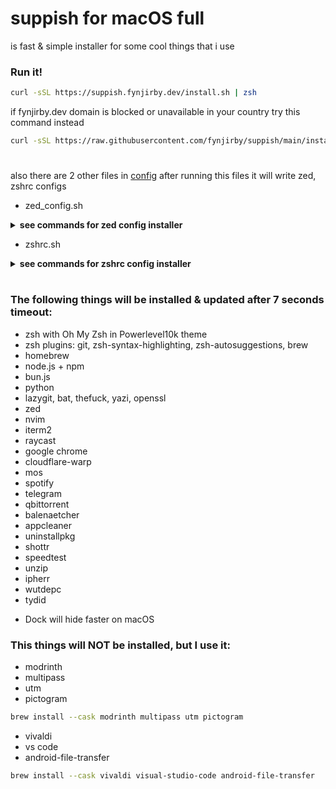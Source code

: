 # suppish for macOS full

is fast & simple installer for some cool things that i use

### Run it!

```zsh
curl -sSL https://suppish.fynjirby.dev/install.sh | zsh
```

if fynjirby.dev domain is blocked or unavailable in your country try this command instead

```zsh
curl -sSL https://raw.githubusercontent.com/fynjirby/suppish/main/install.sh | zsh
```

#

also there are 2 other files in [config](https://github.com/fynjirby/suppish/tree/main/config)
after running this files it will write zed, zshrc configs

- zed_config.sh
<details>
    <summary><strong>see commands for zed config installer</strong></summary>

```zsh
curl -sSL https://suppish.fynjirby.dev/config/zed_config.sh | zsh
```

or

```zsh
curl -sSL https://raw.githubusercontent.com/fynjirby/suppish/main/config/zed_config.sh | zsh
```

</details>

- zshrc.sh
<details>
<summary><strong>see commands for zshrc config installer</strong></summary>

```zsh
curl -sSL https://suppish.fynjirby.dev/config/zshrc.sh | zsh
```

or

```zsh
curl -sSL https://raw.githubusercontent.com/fynjirby/suppish/main/config/zshrc.sh | zsh
```

</details>

#

### The following things will be installed & updated after 7 seconds timeout:

- zsh with Oh My Zsh in Powerlevel10k theme
- zsh plugins: git, zsh-syntax-highlighting, zsh-autosuggestions, brew
- homebrew
- node.js + npm
- bun.js
- python
- lazygit, bat, thefuck, yazi, openssl
- zed
- nvim
- iterm2
- raycast
- google chrome
- cloudflare-warp
- mos
- spotify
- telegram
- qbittorrent
- balenaetcher
- appcleaner
- uninstallpkg
- shottr
- speedtest
- unzip
- ipherr
- wutdepc
- tydid

* Dock will hide faster on macOS

### This things will NOT be installed, but I use it:

- modrinth
- multipass
- utm
- pictogram

```zsh
brew install --cask modrinth multipass utm pictogram
```

- vivaldi
- vs code
- android-file-transfer

```zsh
brew install --cask vivaldi visual-studio-code android-file-transfer
```
